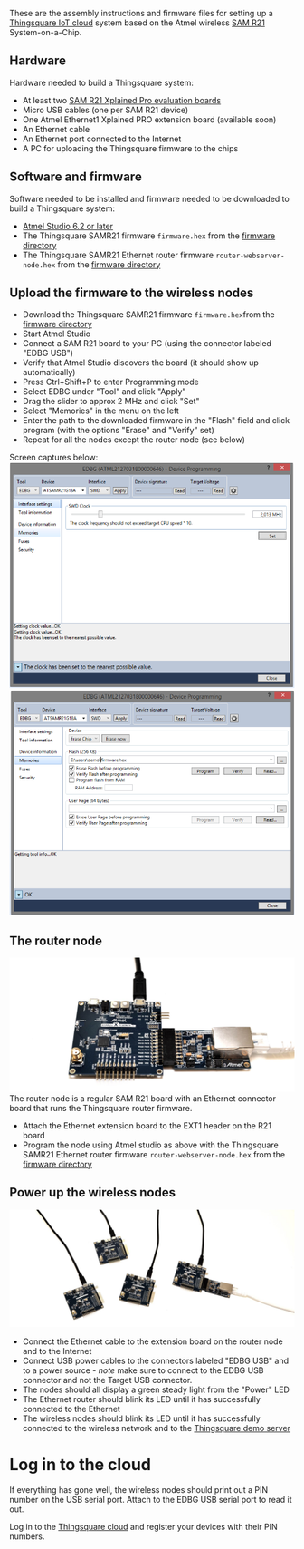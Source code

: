 These are the assembly instructions and firmware files for setting up a
[Thingsquare IoT cloud](http://thingsquare.com) system based on the
Atmel wireless [SAM R21](http://www.atmel.com/tools/atsamr21-xpro.aspx)
System-on-a-Chip.

## Hardware

Hardware needed to build a Thingsquare system:

* At least two [SAM R21 Xplained Pro evaluation boards](http://www.atmel.com/tools/atsamr21-xpro.aspx)
* Micro USB cables (one per SAM R21 device)
* One Atmel Ethernet1 Xplained PRO extension board (available soon)
* An Ethernet cable
* An Ethernet port connected to the Internet
* A PC for uploading the Thingsquare firmware to the chips

## Software and firmware

Software needed to be installed and firmware needed to be downloaded
to build a Thingsquare system:

* [Atmel Studio 6.2 or later](http://www.atmel.com/tools/ATMELSTUDIO.aspx)
* The Thingsquare SAMR21 firmware `firmware.hex` from the [firmware directory](../firmware/)
* The Thingsquare SAMR21 Ethernet router firmware `router-webserver-node.hex` from the [firmware directory](../firmware/)

## Upload the firmware to the wireless nodes

* Download the Thingsquare SAMR21 firmware `firmware.hex`from the [firmware directory](../firmware/)
* Start Atmel Studio
* Connect a SAM R21 board to your PC (using the connector labeled "EDBG USB")
* Verify that Atmel Studio discovers the board (it should show up automatically)
* Press Ctrl+Shift+P to enter Programming mode
* Select EDBG under "Tool" and click "Apply"
* Drag the slider to approx 2 MHz and click "Set"
* Select "Memories" in the menu on the left
* Enter the path to the downloaded firmware in the "Flash" field and click program (with the options "Erase" and "Verify" set)
* Repeat for all the nodes except the router node (see below)

Screen captures below:
![Atmel Studio 2 screenshot](program-2.png?raw=true)
![Atmel Studio 2 screenshot](program-3.png?raw=true)


## The router node
![Connected router node](r21_eth.jpg?raw=true)
The router node is a regular SAM R21 board with an Ethernet connector
board that runs the Thingsquare router firmware.
* Attach the Ethernet extension board to the EXT1 header on the R21 board
* Program the node using Atmel studio as above with the Thingsquare SAMR21 Ethernet router firmware `router-webserver-node.hex`
from the [firmware directory](../firwmare/)


## Power up the wireless nodes
![Assembled wireless nodes](r21_kit.jpg?raw=true)
* Connect the Ethernet cable to the extension board on the router node and to the Internet
* Connect USB power cables to the connectors labeled "EDBG USB" and to
  a power source - *note* make sure to connect to the EDBG USB
  connector and not the Target USB connector.
* The nodes should all display a green steady light from the "Power"
  LED
* The Ethernet router should blink its LED until it has successfully
  connected to the Ethernet
* The wireless nodes should blink its LED until it has successfully
  connected to the wireless network and to the
  [Thingsquare demo server](https://demo.thsq.io)

# Log in to the cloud
If everything has gone well, the wireless nodes should print out a PIN
number on the USB serial port. Attach to the EDBG USB serial port to
read it out.

Log in to the [Thingsquare cloud](https://demo.thsq.io) and register
your devices with their PIN numbers.
